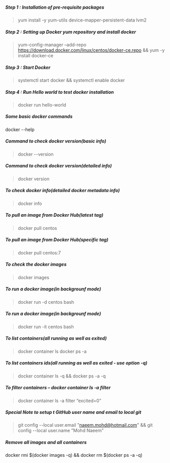 ##### Step 1 : Installation of pre-requisite packages
> yum install -y yum-utils device-mapper-persistent-data lvm2

##### Step 2 : Setting up Docker yum repository and install docker
> yum-config-manager –add-repo https://download.docker.com/linux/centos/docker-ce.repo && yum -y install docker-ce

##### Step 3 : Start Docker
> systemctl start docker && systemctl enable docker

##### Step 4 : Run Hello world to test docker installation
> docker run hello-world

##### Some basic docker commands
docker --help

##### Command to check docker version(basic info)
> docker --version

##### Command to check docker version(detailed info)
> docker version

##### To check docker info(detailed docker metadata info) 
> docker info

##### To pull an image from Docker Hub(latest tag)
> docker pull centos

##### To pull an image from Docker Hub(specific tag)
> docker pull centos:7

##### To check the docker images
> docker images

##### To run a docker image(in backgrounf mode)
> docker run -d centos bash

##### To run a docker image(in backgrounf mode)
> docker run -it centos bash

##### To list containers(all  running as well as exited)
> docker container ls
> docker ps -a

##### To list containers ids(all  running as well as exited - use option -q)
> docker container ls -q && docker ps -a -q

##### To filter containers – docker container ls -a filter <filtercondition>
> docker container ls -a filter “excited=0”

##### Special Note to setup t GitHub user name and email to local git
> git config --local user.email "naeem.mohd@hotmail.com" && git config --local user.name "Mohd Naeem"

##### Remove all images and all containers
docker rmi $(docker images -q) && docker rm $(docker ps -a -q)
